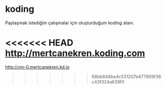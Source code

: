 koding
===============================
Paylaşmak istediğim çalışmalar için oluşturduğum koding alanı.

<<<<<<< HEAD
http://mertcanekren.koding.com
=======
http://vm-0.mertcanekren.kd.io

>>>>>>> 68bb848be4c531207e477869f36c43f324a639f0
